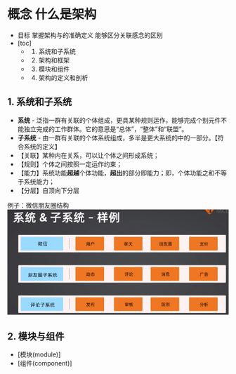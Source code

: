 # 概念 什么是架构
- 目标
    掌握架构与的准确定义
    能够区分关联感念的区别
- [toc] 
    - 1. 系统和子系统
    - 2. 架构和框架
    - 3. 模块和组件
    - 4. 架构的定义和剖析

## 1. 系统和子系统
- **系统** - 泛指一群有关联的个体组成，更具某种规则运作，能够完成个别元件不能独立完成的工作群体。它的意思是“总体”，“整体”和“联盟”。
- **子系统** - 由一群有关联的个体系统组成，多半是更大系统的中的一部分。【符合系统的定义】
- 【关联】某种内在关系，可以让个体之间形成系统；
- 【规则】个体之间按照一定运作约束；
- 【能力】系统功能**超越**个体功能，**超出**的部分即能力；即，个体功能之和不等于系统能力；
- 【分层】自顶向下分层

例子：微信朋友圈结构
![微信朋友圈结构](weixin2022-07-10-151323.png)

## 2. 模块与组件
- [模块(module)] 
- [组件(component)]